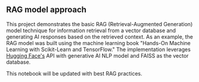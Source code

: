 RAG model approach
--
This project demonstrates the basic RAG (Retrieval-Augmented Generation) model technique for information retrieval from a vector database and generating AI responses based on the retrieved context. As an example, the RAG model was built using the machine learning book "Hands-On Machine Learning with Scikit-Learn and TensorFlow." The implementation leverages [Hugging Face's](https://huggingface.co/spaces/open-llm-leaderboard/open_llm_leaderboard#/) API with generative AI NLP model and FAISS as the vector database.

This notebook will be updated with best RAG practices.
